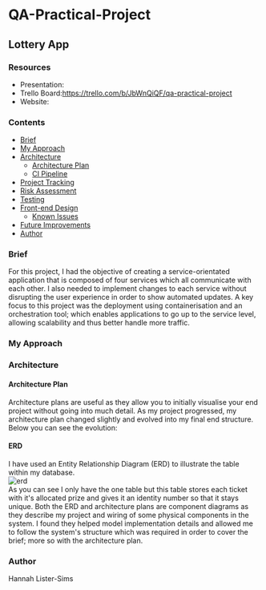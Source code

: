 # QA-Practical-Project
## **Lottery App**

### **Resources**

* Presentation:
* Trello Board:https://trello.com/b/JbWnQiQF/qa-practical-project
* Website: 

### **Contents**
* [Brief](#brief)
* [My Approach](#my-approach)
* [Architecture](#architecture)
  * [Architecture Plan](#architecture-plan)
  * [CI Pipeline](#ci-pipeline)
* [Project Tracking](#project-tracking)
* [Risk Assessment](#risk-assessment)
* [Testing](#testing)
* [Front-end Design](#front-end-design)
  * [Known Issues](#known-issues)
* [Future Improvements](#future-improvements)
* [Author](#author)

### **Brief**
For this project, I had the objective of creating a service-orientated application that is composed of four services which all communicate with each other. I also needed to implement changes to each service without disrupting the user experience in order to show automated updates. A key focus to this project was the deployment using containerisation and an orchestration tool; which enables applications to go up to the service level, allowing scalability and thus better handle more traffic.

### **My Approach**

### **Architecture**
#### **Architecture Plan**
Architecture plans are useful as they allow you to initially visualise your end project without going into much detail. As my project progressed, my architecture plan changed slightly and evolved into my final end structure. Below you can see the evolution:    

#### **ERD**
I have used an Entity Relationship Diagram (ERD) to illustrate the table within my database.  
![erd][erd]  
As you can see I only have the one table but this table stores each ticket with it's allocated prize and gives it an identity number so that it stays unique. Both the ERD and architecture plans are component diagrams as they describe my project and wiring of some physical components in the system. I found they helped model implementation details and  allowed me to follow the system's structure which was required in order to cover the brief; more so with the architecture plan. 


### **Author**
Hannah Lister-Sims

[erd]:https://i.imgur.com/pXvji8l.png?1
